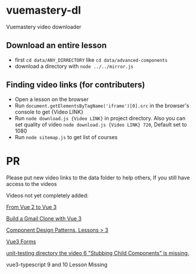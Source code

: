 # vuemastery-dl
Vuemastery video downloader

## Download an entire lesson
* first `cd data/ANY_DIRRECTORY` like `cd data/advanced-components`
* download a directory with `node ../../mirror.js`


## Finding video links (for contributers)
* Open a lesson on the browser
* Run `document.getElementsByTagName('iframe')[0].src` in the browser's console to get {Video LINK}
* Run `node download.js {Video LINK}` in project directory. Also you can set quality of video `node download.js {Video LINK} 720`, Default set to 1080
* Run `node sitemap.js` to get list of courses


# PR
Please put new video links to the data folder to help others, If you still have access to the videos

Videos not yet completely added:

[From Vue 2 to Vue 3](https://www.vuemastery.com/courses/from-vue2-to-vue3/from-vue-2-to-vue-3)

[Build a Gmail Clone with Vue 3](https://www.vuemastery.com/courses/build-a-gmail-clone-with-vue3/tour-the-project)

[Component Design Patterns, Lessons > 3](https://www.vuemastery.com/courses/component-design-patterns)

[Vue3 Forms](https://www.vuemastery.com/courses/vue3-forms)

[unit-testing directory the video 6 "Stubbing Child Components" is missing.](https://github.com/mahmoud-eskandari/vuemastery-dl/issues/44)

vue3-typescript 9 and 10 Lesson Missing 
